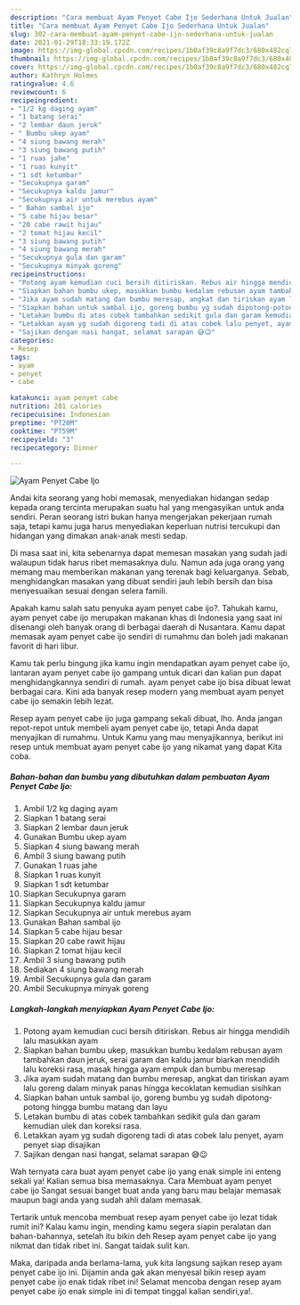 ```yaml
---
description: "Cara membuat Ayam Penyet Cabe Ijo Sederhana Untuk Jualan"
title: "Cara membuat Ayam Penyet Cabe Ijo Sederhana Untuk Jualan"
slug: 302-cara-membuat-ayam-penyet-cabe-ijo-sederhana-untuk-jualan
date: 2021-01-29T18:33:19.172Z
image: https://img-global.cpcdn.com/recipes/1b0af39c8a9f7dc3/680x482cq70/ayam-penyet-cabe-ijo-foto-resep-utama.jpg
thumbnail: https://img-global.cpcdn.com/recipes/1b0af39c8a9f7dc3/680x482cq70/ayam-penyet-cabe-ijo-foto-resep-utama.jpg
cover: https://img-global.cpcdn.com/recipes/1b0af39c8a9f7dc3/680x482cq70/ayam-penyet-cabe-ijo-foto-resep-utama.jpg
author: Kathryn Holmes
ratingvalue: 4.6
reviewcount: 6
recipeingredient:
- "1/2 kg daging ayam"
- "1 batang serai"
- "2 lembar daun jeruk"
- " Bumbu ukep ayam"
- "4 siung bawang merah"
- "3 siung bawang putih"
- "1 ruas jahe"
- "1 ruas kunyit"
- "1 sdt ketumbar"
- "Secukupnya garam"
- "Secukupnya kaldu jamur"
- "Secukupnya air untuk merebus ayam"
- " Bahan sambal ijo"
- "5 cabe hijau besar"
- "20 cabe rawit hijau"
- "2 tomat hijau kecil"
- "3 siung bawang putih"
- "4 siung bawang merah"
- "Secukupnya gula dan garam"
- "Secukupnya minyak goreng"
recipeinstructions:
- "Potong ayam kemudian cuci bersih ditiriskan. Rebus air hingga mendidih lalu masukkan ayam"
- "Siapkan bahan bumbu ukep, masukkan bumbu kedalam rebusan ayam tambahkan daun jeruk, serai garam dan kaldu jamur biarkan mendidih lalu koreksi rasa, masak hingga ayam empuk dan bumbu meresap"
- "Jika ayam sudah matang dan bumbu meresap, angkat dan tiriskan ayam lalu goreng dalam minyak panas hingga kecoklatan kemudian sisihkan"
- "Siapkan bahan untuk sambal ijo, goreng bumbu yg sudah dipotong-potong hingga bumbu matang dan layu"
- "Letakan bumbu di atas cobek tambahkan sedikit gula dan garam kemudian ulek dan koreksi rasa."
- "Letakkan ayam yg sudah digoreng tadi di atas cobek lalu penyet, ayam penyet siap disajikan"
- "Sajikan dengan nasi hangat, selamat sarapan 😅😉"
categories:
- Resep
tags:
- ayam
- penyet
- cabe

katakunci: ayam penyet cabe 
nutrition: 281 calories
recipecuisine: Indonesian
preptime: "PT20M"
cooktime: "PT59M"
recipeyield: "3"
recipecategory: Dinner

---
```



![Ayam Penyet Cabe Ijo](https://img-global.cpcdn.com/recipes/1b0af39c8a9f7dc3/680x482cq70/ayam-penyet-cabe-ijo-foto-resep-utama.jpg)

Andai kita seorang yang hobi memasak, menyediakan hidangan sedap kepada orang tercinta merupakan suatu hal yang mengasyikan untuk anda sendiri. Peran seorang istri bukan hanya mengerjakan pekerjaan rumah saja, tetapi kamu juga harus menyediakan keperluan nutrisi tercukupi dan hidangan yang dimakan anak-anak mesti sedap.

Di masa  saat ini, kita sebenarnya dapat memesan masakan yang sudah jadi walaupun tidak harus ribet memasaknya dulu. Namun ada juga orang yang memang mau memberikan makanan yang terenak bagi keluarganya. Sebab, menghidangkan masakan yang dibuat sendiri jauh lebih bersih dan bisa menyesuaikan sesuai dengan selera famili. 



Apakah kamu salah satu penyuka ayam penyet cabe ijo?. Tahukah kamu, ayam penyet cabe ijo merupakan makanan khas di Indonesia yang saat ini disenangi oleh banyak orang di berbagai daerah di Nusantara. Kamu dapat memasak ayam penyet cabe ijo sendiri di rumahmu dan boleh jadi makanan favorit di hari libur.

Kamu tak perlu bingung jika kamu ingin mendapatkan ayam penyet cabe ijo, lantaran ayam penyet cabe ijo gampang untuk dicari dan kalian pun dapat menghidangkannya sendiri di rumah. ayam penyet cabe ijo bisa dibuat lewat berbagai cara. Kini ada banyak resep modern yang membuat ayam penyet cabe ijo semakin lebih lezat.

Resep ayam penyet cabe ijo juga gampang sekali dibuat, lho. Anda jangan repot-repot untuk membeli ayam penyet cabe ijo, tetapi Anda dapat menyajikan di rumahmu. Untuk Kamu yang mau menyajikannya, berikut ini resep untuk membuat ayam penyet cabe ijo yang nikamat yang dapat Kita coba.

<!--inarticleads1-->

##### Bahan-bahan dan bumbu yang dibutuhkan dalam pembuatan Ayam Penyet Cabe Ijo:

1. Ambil 1/2 kg daging ayam
1. Siapkan 1 batang serai
1. Siapkan 2 lembar daun jeruk
1. Gunakan  Bumbu ukep ayam
1. Siapkan 4 siung bawang merah
1. Ambil 3 siung bawang putih
1. Gunakan 1 ruas jahe
1. Siapkan 1 ruas kunyit
1. Siapkan 1 sdt ketumbar
1. Siapkan Secukupnya garam
1. Siapkan Secukupnya kaldu jamur
1. Siapkan Secukupnya air untuk merebus ayam
1. Gunakan  Bahan sambal ijo
1. Siapkan 5 cabe hijau besar
1. Siapkan 20 cabe rawit hijau
1. Siapkan 2 tomat hijau kecil
1. Ambil 3 siung bawang putih
1. Sediakan 4 siung bawang merah
1. Ambil Secukupnya gula dan garam
1. Ambil Secukupnya minyak goreng




<!--inarticleads2-->

##### Langkah-langkah menyiapkan Ayam Penyet Cabe Ijo:

1. Potong ayam kemudian cuci bersih ditiriskan. Rebus air hingga mendidih lalu masukkan ayam
1. Siapkan bahan bumbu ukep, masukkan bumbu kedalam rebusan ayam tambahkan daun jeruk, serai garam dan kaldu jamur biarkan mendidih lalu koreksi rasa, masak hingga ayam empuk dan bumbu meresap
1. Jika ayam sudah matang dan bumbu meresap, angkat dan tiriskan ayam lalu goreng dalam minyak panas hingga kecoklatan kemudian sisihkan
1. Siapkan bahan untuk sambal ijo, goreng bumbu yg sudah dipotong-potong hingga bumbu matang dan layu
1. Letakan bumbu di atas cobek tambahkan sedikit gula dan garam kemudian ulek dan koreksi rasa.
1. Letakkan ayam yg sudah digoreng tadi di atas cobek lalu penyet, ayam penyet siap disajikan
1. Sajikan dengan nasi hangat, selamat sarapan 😅😉




Wah ternyata cara buat ayam penyet cabe ijo yang enak simple ini enteng sekali ya! Kalian semua bisa memasaknya. Cara Membuat ayam penyet cabe ijo Sangat sesuai banget buat anda yang baru mau belajar memasak maupun bagi anda yang sudah ahli dalam memasak.

Tertarik untuk mencoba membuat resep ayam penyet cabe ijo lezat tidak rumit ini? Kalau kamu ingin, mending kamu segera siapin peralatan dan bahan-bahannya, setelah itu bikin deh Resep ayam penyet cabe ijo yang nikmat dan tidak ribet ini. Sangat taidak sulit kan. 

Maka, daripada anda berlama-lama, yuk kita langsung sajikan resep ayam penyet cabe ijo ini. Dijamin anda gak akan menyesal bikin resep ayam penyet cabe ijo enak tidak ribet ini! Selamat mencoba dengan resep ayam penyet cabe ijo enak simple ini di tempat tinggal kalian sendiri,ya!.

